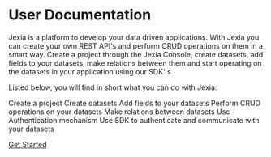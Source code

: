 # User Documentation

Jexia is a platform to develop your data driven applications. With Jexia you can create your own REST API's and perform CRUD operations on them in a smart way. Create a project through the Jexia Console, create datasets, add fields to your datasets, make relations between them and start operating on the datasets in your application using our SDK' s.

Listed below, you will find in short what you can do with Jexia:

Create a project
Create datasets
Add fields to your datasets
Perform CRUD operations on your datasets
Make relations between datasets
Use Authentication mechanism
Use SDK to authenticate and communicate with your datasets

[Get Started](get_started.md)
